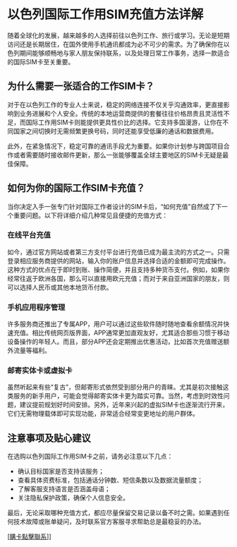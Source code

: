# 以色列国际工作用SIM充值方法详解

随着全球化的发展，越来越多的人选择前往以色列工作、旅行或学习。无论是短期访问还是长期居住，在国外使用手机通讯都成为必不可少的需求。为了确保你在以色列期间能够顺畅地与家人朋友保持联系，以及处理日常工作事务，选择一款适合的国际SIM卡至关重要。

## 为什么需要一张适合的工作SIM卡？

对于在以色列工作的专业人士来说，稳定的网络连接不仅关乎沟通效率，更直接影响到业务进展和个人安全。传统的本地运营商提供的套餐往往价格昂贵且灵活性不足，而国际工作用SIM卡则能提供更具性价比的选择。它支持多国漫游，让你在不同国家之间切换时无需频繁更换号码，同时还能享受低廉的通话和数据费用。

此外，在紧急情况下，稳定可靠的通讯手段尤为重要。如果你计划参与跨国项目合作或者需要随时接收邮件更新，那么一张能够覆盖全球主要地区的SIM卡无疑是最佳保障。

## 如何为你的国际工作SIM卡充值？

当你决定入手一张专门针对国际工作者设计的SIM卡后，“如何充值”自然成了下一个重要问题。以下将详细介绍几种常见且便捷的充值方式：

### 在线平台充值
如今，通过官方网站或者第三方支付平台进行充值已成为最主流的方式之一。只需登录相应服务商提供的网站，输入你的账户信息并选择合适的金额即可完成操作。这种方式的优点在于即时到账、操作简便，并且支持多种货币支付。例如，如果你经常往返于欧洲各国，那么可以直接用欧元充值；而对于来自亚洲国家的朋友，则可以选择人民币或其他本地货币付款。

### 手机应用程序管理
许多服务商还推出了专属APP，用户可以通过这些软件随时随地查看余额情况并快速充值。相比传统网页版界面，APP通常更加直观友好，尤其适合那些习惯于移动设备操作的年轻人。而且，部分APP还会定期推出优惠活动，比如首次充值赠送额外流量等福利。

### 邮寄实体卡或虚拟卡
虽然听起来有些“复古”，但邮寄形式依然受到部分用户的青睐。尤其是初次接触这类服务的新手用户，可能会觉得邮寄实体卡更为踏实可靠。当然，考虑到时效性问题，建议提前规划好时间安排。另外，近年来兴起的虚拟SIM卡也逐渐流行开来，它们无需物理载体即可实现功能，非常适合经常变更地址的用户群体。

## 注意事项及贴心建议

在选购以色列国际工作用SIM卡之前，请务必注意以下几点：
- 确认目标国家是否支持该服务；
- 查看具体资费标准，包括通话分钟数、短信条数以及数据流量额度；
- 了解客服支持语言是否涵盖母语；
- 关注隐私保护政策，确保个人信息安全。

最后，无论采取哪种充值方式，都应尽量保留交易记录以备不时之需。如果遇到任何技术故障或账单疑问，及时联系官方客服寻求帮助总是最稳妥的办法。

[[購卡點擊聯系](https://t.me/s/esim1088)]]